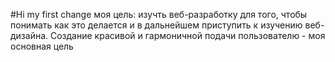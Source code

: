 #Hi
my first change
моя цель: изучть веб-разработку для того, чтобы понимать как это делается и в дальнейшем приступить к изучению веб-дизайна. Создание красивой и гармоничной подачи пользователю - моя основная цель
